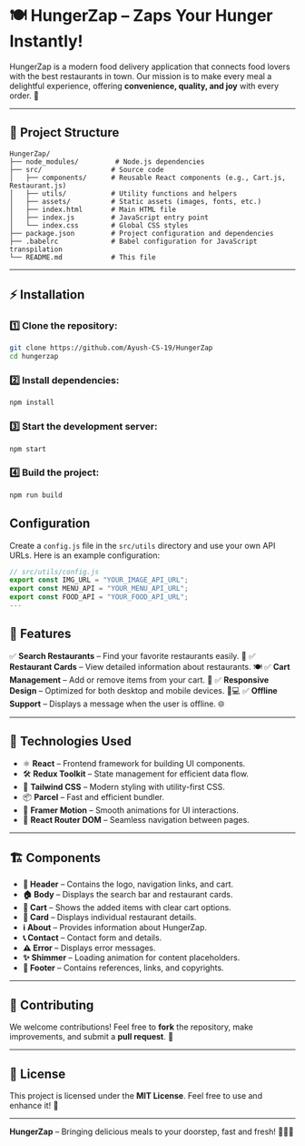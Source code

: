 # 🍽️ HungerZap – Zaps Your Hunger Instantly!

HungerZap is a modern food delivery application that connects food lovers with the best restaurants in town. Our mission is to make every meal a delightful experience, offering **convenience, quality, and joy** with every order. 🚀

---

## 📂 Project Structure

```
HungerZap/
├── node_modules/         # Node.js dependencies
├── src/                 # Source code
│   ├── components/      # Reusable React components (e.g., Cart.js, Restaurant.js)
│   ├── utils/           # Utility functions and helpers
│   ├── assets/          # Static assets (images, fonts, etc.)
│   ├── index.html       # Main HTML file
│   ├── index.js         # JavaScript entry point
│   └── index.css        # Global CSS styles
├── package.json         # Project configuration and dependencies
├── .babelrc             # Babel configuration for JavaScript transpilation
└── README.md            # This file
```

---

## ⚡ Installation

### 1️⃣ Clone the repository:
```sh
git clone https://github.com/Ayush-CS-19/HungerZap
cd hungerzap
```

### 2️⃣ Install dependencies:
```sh
npm install
```

### 3️⃣ Start the development server:
```sh
npm start
```

### 4️⃣ Build the project:
```sh
npm run build
```
## Configuration

Create a `config.js` file in the `src/utils` directory and use your own API URLs. Here is an example configuration:

```javascript
// src/utils/config.js
export const IMG_URL = "YOUR_IMAGE_API_URL";
export const MENU_API = "YOUR_MENU_API_URL";
export const FOOD_API = "YOUR_FOOD_API_URL";
---
```
## 🌟 Features

✅ **Search Restaurants** – Find your favorite restaurants easily. 🔎
✅ **Restaurant Cards** – View detailed information about restaurants. 🍽️
✅ **Cart Management** – Add or remove items from your cart. 🛒
✅ **Responsive Design** – Optimized for both desktop and mobile devices. 📱💻
✅ **Offline Support** – Displays a message when the user is offline. 🌐

---

## 🚀 Technologies Used

- ⚛️ **React** – Frontend framework for building UI components.
- 🛠️ **Redux Toolkit** – State management for efficient data flow.
- 🎨 **Tailwind CSS** – Modern styling with utility-first CSS.
- 📦 **Parcel** – Fast and efficient bundler.
- 🏃 **Framer Motion** – Smooth animations for UI interactions.
- 🔗 **React Router DOM** – Seamless navigation between pages.

---

## 🏗️ Components

- **📝 Header** – Contains the logo, navigation links, and cart.
- **🏠 Body** – Displays the search bar and restaurant cards.
- **🛒 Cart** – Shows the added items with clear cart options.
- **📌 Card** – Displays individual restaurant details.
- **ℹ️ About** – Provides information about HungerZap.
- **📞 Contact** – Contact form and details.
- **⚠️ Error** – Displays error messages.
- **✨ Shimmer** – Loading animation for content placeholders.
- **🔗 Footer** – Contains references, links, and copyrights.

---

## 🤝 Contributing

We welcome contributions! Feel free to **fork** the repository, make improvements, and submit a **pull request**. 🚀

---

## 📜 License

This project is licensed under the **MIT License**. Feel free to use and enhance it! 🎉

---

**HungerZap** – Bringing delicious meals to your doorstep, fast and fresh! 🍕🍔🍜
